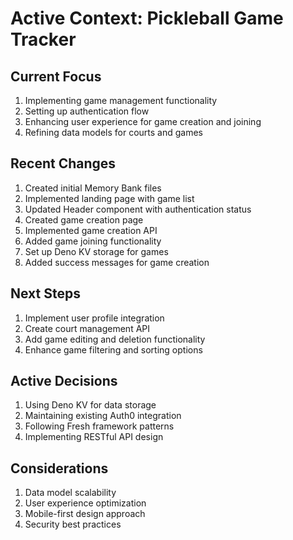 # Active Context: Pickleball Game Tracker

## Current Focus
1. Implementing game management functionality
2. Setting up authentication flow
3. Enhancing user experience for game creation and joining
4. Refining data models for courts and games

## Recent Changes
1. Created initial Memory Bank files
2. Implemented landing page with game list
3. Updated Header component with authentication status
4. Created game creation page
5. Implemented game creation API
6. Added game joining functionality
7. Set up Deno KV storage for games
8. Added success messages for game creation

## Next Steps
1. Implement user profile integration
2. Create court management API
3. Add game editing and deletion functionality
4. Enhance game filtering and sorting options

## Active Decisions
1. Using Deno KV for data storage
2. Maintaining existing Auth0 integration
3. Following Fresh framework patterns
4. Implementing RESTful API design

## Considerations
1. Data model scalability
2. User experience optimization
3. Mobile-first design approach
4. Security best practices
